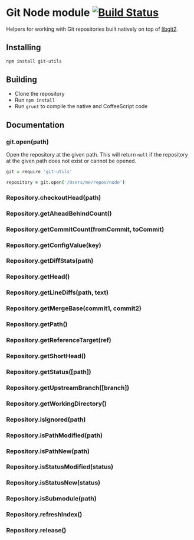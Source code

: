 # Git Node module [![Build Status](https://travis-ci.org/atom/node-git.png)](https://travis-ci.org/atom/node-git)

Helpers for working with Git repositories built natively on top of
[libgit2](http://libgit2.github.com).

## Installing

```sh
npm install git-utils
```

## Building
  * Clone the repository
  * Run `npm install`
  * Run `grunt` to compile the native and CoffeeScript code

## Documentation

### git.open(path)

Open the repository at the given path.  This will return `null` if the
repository at the given path does not exist or cannot be opened.

```coffeescript
git = require 'git-utils'

repository = git.open('/Users/me/repos/node')
```

### Repository.checkoutHead(path)

### Repository.getAheadBehindCount()

### Repository.getCommitCount(fromCommit, toCommit)

### Repository.getConfigValue(key)

### Repository.getDiffStats(path)

### Repository.getHead()

### Repository.getLineDiffs(path, text)

### Repository.getMergeBase(commit1, commit2)

### Repository.getPath()

### Repository.getReferenceTarget(ref)

### Repository.getShortHead()

### Repository.getStatus([path])

### Repository.getUpstreamBranch([branch])

### Repository.getWorkingDirectory()

### Repository.isIgnored(path)

### Repository.isPathModified(path)

### Repository.isPathNew(path)

### Repository.isStatusModified(status)

### Repository.isStatusNew(status)

### Repository.isSubmodule(path)

### Repository.refreshIndex()

### Repository.release()
